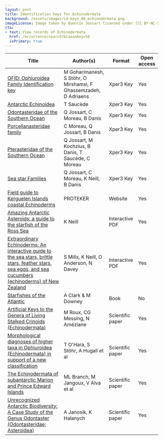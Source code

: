 ```yaml
---
layout: post
title: Identification keys for Echinodermata
background: /assets/images/id-keys_08_echinodermata.png
imageLicense: Image taken by Quentin Jossart licensed under [CC BY-NC-SA 4.0](https://creativecommons.org/licenses/by-nc-sa/4.0/).
cta:
- text: View records of Echinodermata
  href: /occurrence/search?&taxonKey=50
  isPrimary: true
---
```


Title | Author(s) | Format | Open access | 
-- | -- | -- | -- |
[OFID: Ophiuroidea Family Identification key](http://xper3.fr/xper3GeneratedFiles/publish/identification/7495441984259574364/mkey.html) | M Goharimanesh, S Stöhr, O Mirshamsi, F Ghassemzadeh, D Adriaens | Xper3 Key | Yes | 
[Antarctic Echinoidea](http://echinoidea-so.identificationkey.org/mkey.html) | T Saucède | Xper3 Key | Yes | 
[Odontasteridae of the Southern Ocean](http://odontasteridae-so.identificationkey.org/mkey.html) | Q Jossart, C Moreau, B Danis | Xper3 Key | Yes | 
[Porcellanasteridae family](http://xper3.fr/xper3GeneratedFiles/publish/identification/5852192679179668188/mkey.html) | C Moreau, Q Jossart, B Danis | Xper3 Key | Yes | 
[Pterasteridae of the Southern Ocean](http://pterasteridae-so.identificationkey.org/mkey.html) | Q Jossart, M Kochzius, B Danis, T Saucède, C Moreau | Xper3 Key | Yes | 
[Sea star Families ](https://www.xper3.fr/xper3GeneratedFiles/publish/identification/4877605780811104747/mkey.html)| Q Jossart, C Moreau, K Neill, B Danis | Xper3 Key | Yes | 
[Field guide to Kerguelen Islands coastal Echinoderms](https://www.proteker.net/coastal-echinoderms/) | PROTEKER | Website | Yes | 
[Amazing Antarctic Asteroids: a guide to the starfish of the Ross Sea](https://niwa.co.nz/static/web/MarineIdentificationGuidesandFactSheets/Amazing_Antarctic_Asteroids_Ver1_2016-NIWA.pdf) | K Neill | Interactive PDF | Yes | 
[Extraordinary  Echinoderms: An interactive guide to the sea stars, brittle stars,  feather stars, sea eggs, and sea cucumbers (echinoderms) of New Zealand](https://niwa.co.nz/static/web/MarineIdentificationGuidesandFactSheets/Extraordinary_Echinoderms_Vers2.0_2017.pdf) | S Mills, K Neill, O Anderson, N Davey | Interactive PDF | Yes | 
[Starfishes of the Atlantic](https://www.worldcat.org/title/starfishes-of-the-atlantic/oclc/45842867) | A Clark & M Downey | Book | No | 
[Artificial Keys to the Genera of Living Stalked Crinoids (Echinodermata)](https://nsuworks.nova.edu/cgi/viewcontent.cgi?article=1111&context=occ_facarticles&httpsredir=1&referer=/) | M Roux, CG Messing, N Améziane | Scientific paper | Yes | 
[Morphological diagnoses of higher taxa in Ophiuroidea (Echinodermata) in support of a new classification](https://europeanjournaloftaxonomy.eu/index.php/ejt/article/view/544) | T O'Hara, S Stöhr, A Hugall et al | Scientific paper | Yes | 
[The Echinodermata of subantarctic Marion and Prince Edward Islands](https://nextcloud.bebif.be/s/AeETPTTwTkqHDJd) | ML Branch, M Jangoux, V Alva et al | Scientific paper | Yes | 
[Unrecognized Antarctic Biodiversity: A Case Study of the Genus Odontaster (Odontasteridae; Asteroidea)](https://academic.oup.com/icb/article/50/6/981/634289?login=true) | A Janosik, K Halanych | Scientific paper | Yes | 

